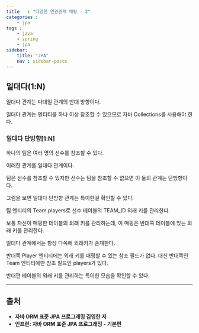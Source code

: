 ```yaml
---
title   : "다양한 연관관계 매핑 - 2"
categories : 
    - jpa
tags : 
    - java
    - spring
    - jpa
sidebar:
    title: "JPA"
    nav : sidebar-posts
---  
```


## 일대다(1:N)  

일대다 관계는 다대일 관계의 반대 방향이다.  

일대다 관계는 엔티티를 하나 이상 참조할 수 있으므로 자바 Collections를 사용해야 한다.  

### 일대다 단방향[1:N]  

하나의 팀은 여러 명의 선수를 참조할 수 있다.  

이러한 관계를 일대다 관계이다.  

팀은 선수를 참조할 수 있지만 선수는 팀을 참조할 수 없으면 이 둘의 관계는 단방향이다.  

그림을 보면 일대다 단방향 관계는 특이한걸 확인할 수 있다.  

팀 엔티티의 Team.players로 선수 테이블의 TEAM_ID 외래 키를 관리한다.  

보통 자신이 매핑한 테이블의 외래 키를 관리하는데, 이 매핑은 반대쪽 테이블에 있는 외래 키를 관리한다.  

일대다 관계에서는 항상 다쪽에 외래키가 존재한다.  

반대쪽 Player 엔티티에는 외래 키를 매핑할 수 있는 참조 필드가 없다. 대신 반대쪽인 Team 엔티티에만 참조 필드인 players가 있다.  

반대편 테이블의 외래 키를 관리하는 특이한 모습을 확인할 수 있다.  


---

## 출처  
- **자바 ORM 표준 JPA 프로그래밍 김영한 저**  
- **인프런: 자바 ORM 표준 JPA 프로그래밍 - 기본편**  